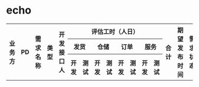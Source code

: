 echo
====
<table width="1024px;">
	<tr>
		<th rowspan="3" width="10%;">业务方</th>
		<th rowspan="3" width="5%;">PD</th>
		<th rowspan="3" width="20%;">需求名称</th>
		<th rowspan="3" width="5%;">类型</th>
		<th rowspan="3" width="5%;">开发接口人</th>
		<th colspan="8" width="25%;">评估工时（人日）</th>
		<th rowspan="3" width="5%;">合计</th>
		<th rowspan="3" width="5%;">期望发布时间</th>
		<th rowspan="3" width="5%;">需求状态</th>
		<th rowspan="3" width="15%;">备注</th>
	</tr>
	<tr>
		<th colspan="2">发货</th>
		<th colspan="2">仓储</th>
		<th colspan="2">订单</th>
		<th colspan="2">服务</th>
	</tr>
	<tr>
		<th>开发</th>
		<th>测试</th>
		<th>开发</th>
		<th>测试</th>
		<th>开发</th>
		<th>测试</th>
		<th>开发</th>
		<th>测试</th>
	</tr>
</table>
